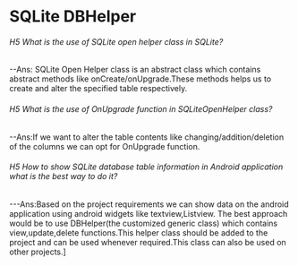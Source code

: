 # SQLite DBHelper

###### H5 What is the use of SQLite open helper class in SQLite?

--Ans: SQLite Open Helper class is an abstract class which contains abstract methods like onCreate/onUpgrade.These methods helps us to create and alter the specified table respectively.

###### H5 What is the use of OnUpgrade function in SQLiteOpenHelper class?

--Ans:If we want to alter the table contents like changing/addition/deletion of the columns  we can opt for OnUpgrade function.


###### H5 How to show SQLite database table information in Android application what is the best way to do it?

---Ans:Based on the project requirements we can show data on the android application using android widgets like textview,Listview.
The best approach would be to use DBHelper(the customized generic class) which contains view,update,delete functions.This helper class should be added to the project and can be used whenever required.This class can also be used on other projects.]
